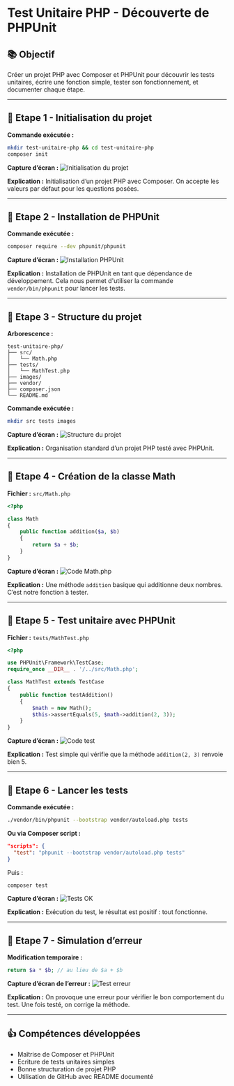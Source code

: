 # Test Unitaire PHP - Découverte de PHPUnit

## 📚 Objectif
Créer un projet PHP avec Composer et PHPUnit pour découvrir les tests unitaires, écrire une fonction simple, tester son fonctionnement, et documenter chaque étape.

---

## 🔹 Etape 1 - Initialisation du projet

**Commande exécutée :**
```bash
mkdir test-unitaire-php && cd test-unitaire-php
composer init
```

**Capture d’écran :**
![Initialisation du projet](images/init.png)

**Explication :**
Initialisation d’un projet PHP avec Composer. On accepte les valeurs par défaut pour les questions posées.

---

## 🔹 Etape 2 - Installation de PHPUnit

**Commande exécutée :**
```bash
composer require --dev phpunit/phpunit
```

**Capture d’écran :**
![Installation PHPUnit](images/install-phpunit.png)

**Explication :**
Installation de PHPUnit en tant que dépendance de développement. Cela nous permet d'utiliser la commande `vendor/bin/phpunit` pour lancer les tests.

---

## 🔹 Etape 3 - Structure du projet

**Arborescence :**
```
test-unitaire-php/
├── src/
│   └── Math.php
├── tests/
│   └── MathTest.php
├── images/
├── vendor/
├── composer.json
└── README.md
```

**Commande exécutée :**
```bash
mkdir src tests images
```

**Capture d’écran :**
![Structure du projet](images/structure.png)

**Explication :**
Organisation standard d’un projet PHP testé avec PHPUnit.

---

## 🔹 Etape 4 - Création de la classe Math

**Fichier :** `src/Math.php`

```php
<?php

class Math
{
    public function addition($a, $b)
    {
        return $a + $b;
    }
}
```

**Capture d’écran :**
![Code Math.php](images/math-class.png)

**Explication :**
Une méthode `addition` basique qui additionne deux nombres. C’est notre fonction à tester.

---

## 🔹 Etape 5 - Test unitaire avec PHPUnit

**Fichier :** `tests/MathTest.php`

```php
<?php

use PHPUnit\Framework\TestCase;
require_once __DIR__ . '/../src/Math.php';

class MathTest extends TestCase
{
    public function testAddition()
    {
        $math = new Math();
        $this->assertEquals(5, $math->addition(2, 3));
    }
}
```

**Capture d’écran :**
![Code test](images/test-math.png)

**Explication :**
Test simple qui vérifie que la méthode `addition(2, 3)` renvoie bien 5.

---

## 🔹 Etape 6 - Lancer les tests

**Commande exécutée :**
```bash
./vendor/bin/phpunit --bootstrap vendor/autoload.php tests
```

**Ou via Composer script :**
```json
"scripts": {
  "test": "phpunit --bootstrap vendor/autoload.php tests"
}
```
Puis :
```bash
composer test
```

**Capture d’écran :**
![Tests OK](images/test-ok.png)

**Explication :**
Exécution du test, le résultat est positif : tout fonctionne.

---

## 🔹 Etape 7 - Simulation d’erreur

**Modification temporaire :**
```php
return $a * $b; // au lieu de $a + $b
```

**Capture d’écran de l’erreur :**
![Test erreur](images/test-error.png)

**Explication :**
On provoque une erreur pour vérifier le bon comportement du test. Une fois testé, on corrige la méthode.

---

## 👍 Compétences développées
- Maîtrise de Composer et PHPUnit
- Ecriture de tests unitaires simples
- Bonne structuration de projet PHP
- Utilisation de GitHub avec README documenté